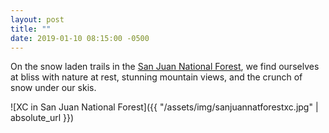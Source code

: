 ```yaml
---
layout: post
title: ""
date: 2019-01-10 08:15:00 -0500
---
```


On the snow laden trails in the [San Juan National Forest][san-juan], we find ourselves at bliss with nature at rest, stunning mountain views, and the crunch of snow under our skis.

[san-juan]: https://en.m.wikipedia.org/wiki/San_Juan_National_Forest

![XC in San Juan National Forest]({{ "/assets/img/sanjuannatforestxc.jpg" | absolute_url }})